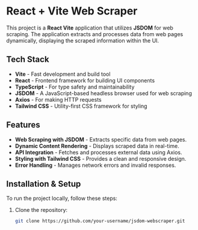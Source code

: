 # React + Vite Web Scraper

This project is a **React Vite** application that utilizes **JSDOM** for web scraping. The application extracts and processes data from web pages dynamically, displaying the scraped information within the UI.

## Tech Stack
- **Vite** - Fast development and build tool
- **React** - Frontend framework for building UI components
- **TypeScript** - For type safety and maintainability
- **JSDOM** - A JavaScript-based headless browser used for web scraping
- **Axios** - For making HTTP requests
- **Tailwind CSS** - Utility-first CSS framework for styling

## Features
- **Web Scraping with JSDOM** - Extracts specific data from web pages.
- **Dynamic Content Rendering** - Displays scraped data in real-time.
- **API Integration** - Fetches and processes external data using Axios.
- **Styling with Tailwind CSS** - Provides a clean and responsive design.
- **Error Handling** - Manages network errors and invalid responses.

## Installation & Setup
To run the project locally, follow these steps:

1. Clone the repository:
   ```sh
   git clone https://github.com/your-username/jsdom-webscraper.git
